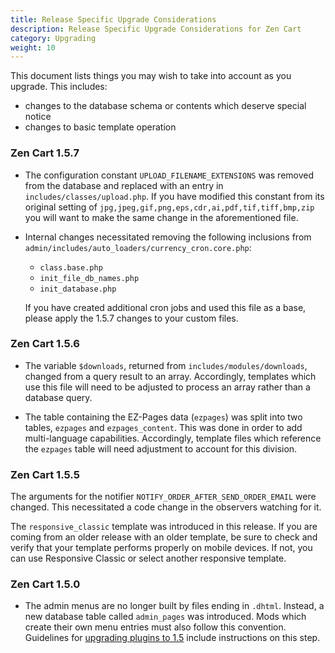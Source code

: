 ```yaml
---
title: Release Specific Upgrade Considerations 
description: Release Specific Upgrade Considerations for Zen Cart 
category: Upgrading
weight: 10
---
```


This document lists things you may wish to take into account as you upgrade.  This includes: 

- changes to the database schema or contents which deserve special notice
- changes to basic template operation 

### Zen Cart 1.5.7 

- The configuration constant `UPLOAD_FILENAME_EXTENSIONS` was removed from the database and replaced with an entry in `includes/classes/upload.php`.   If you have modified this constant from its original setting of `jpg,jpeg,gif,png,eps,cdr,ai,pdf,tif,tiff,bmp,zip` you will want to make the same change in the aforementioned file. 

- Internal changes necessitated removing the following inclusions from `admin/includes/auto_loaders/currency_cron.core.php`: 
    - `class.base.php`
    - `init_file_db_names.php`
    - `init_database.php`

    If you have created additional cron jobs and used this file as a base, please apply the 1.5.7 changes to your custom files.

### Zen Cart 1.5.6 

- The variable `$downloads`, returned from `includes/modules/downloads`, changed from a query result to an array.  Accordingly, templates which use this file will need to be adjusted to process an array rather than a database query.

- The table containing the EZ-Pages data (`ezpages`) was split into two tables, `ezpages` and `ezpages_content`.  This was done in order to add multi-language capabilities. Accordingly, template files which reference the `ezpages` table will need adjustment to account for this division.

### Zen Cart 1.5.5

The arguments for the notifier `NOTIFY_ORDER_AFTER_SEND_ORDER_EMAIL` were changed.  This necessitated a code change in the observers watching for it. 

The `responsive_classic` template was introduced in this release.  If you are coming from an older release with an older template, be sure to check and verify that your template performs properly on mobile devices.  If not, you can use Responsive Classic or select another responsive template.

### Zen Cart 1.5.0 

- The admin menus are no longer built by files ending in `.dhtml`.  Instead, a new database table called `admin_pages` was introduced.  Mods which create their own menu entries must also follow this convention.  Guidelines for [upgrading plugins to 1.5](/dev/plugins/upgrading_to_1.5) include instructions on this step.
